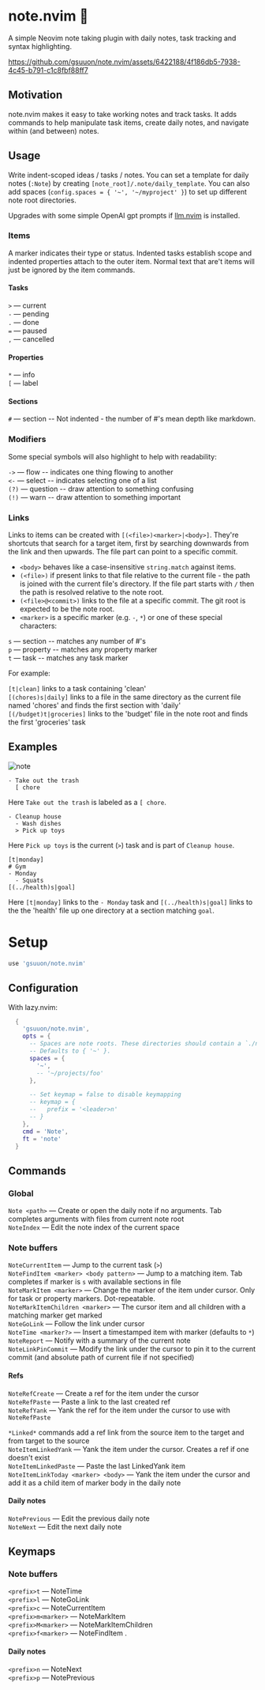 # note.nvim 📓

A simple Neovim note taking plugin with daily notes, task tracking and syntax highlighting.

https://github.com/gsuuon/note.nvim/assets/6422188/4f186db5-7938-4c45-b791-c1c8fbf88ff7

## Motivation
note.nvim makes it easy to take working notes and track tasks. It adds commands to help manipulate task items, create daily notes, and navigate within (and between) notes.

## Usage
Write indent-scoped ideas / tasks / notes. You can set a template for daily notes (`:Note`) by creating `[note_root]/.note/daily_template`. You can also add spaces (`config.spaces = { '~', '~/myproject' }`) to set up different note root directories.

Upgrades with some simple OpenAI gpt prompts if [llm.nvim](https://github.com/gsuuon/llm.nvim) is installed.

### Items
A marker indicates their type or status. Indented tasks establish scope and indented properties attach to the outer item. Normal text that are't items will just be ignored by the item commands.

#### Tasks
`>` — current  
`-` — pending  
`.` — done  
`=` — paused  
`,` — cancelled  

#### Properties
`*` — info  
`[` — label  

#### Sections
`#` — section -- Not indented - the number of #'s mean depth like markdown.  

### Modifiers
Some special symbols will also highlight to help with readability:

`->` — flow -- indicates one thing flowing to another  
`<-` — select -- indicates selecting one of a list  
`(?)` — question -- draw attention to something confusing  
`(!)` — warn -- draw attention to something important  

### Links
Links to items can be created with `[(<file>)<marker>|<body>]`. They're shortcuts that search for a target item, first by searching downwards from the link and then upwards. The file part can point to a specific commit.

- `<body>` behaves like a case-insensitive `string.match` against items.
- `(<file>)` if present links to that file relative to the current file - the path is joined with the current file's directory. If the file part starts with `/` then the path is resolved relative to the note root.
- `(<file>@<commit>)` links to the file at a specific commit. The git root is expected to be the note root.  
- `<marker>` is a specific marker (e.g. `-`, `*`) or one of these special characters:

`s` — section -- matches any number of #'s  
`p` — property -- matches any property marker  
`t` — task -- matches any task marker  

For example:

`[t|clean]` links to a task containing 'clean'  
`[(chores)s|daily]` links to a file in the same directory as the current file named 'chores' and finds the first section with 'daily'  
`[(/budget)t|groceries]` links to the 'budget' file in the note root and finds the first 'groceries' task  


## Examples
![note](https://github.com/gsuuon/note.nvim/assets/6422188/813e74e7-d9dc-4b5f-b433-4ef294491797)

```
- Take out the trash
  [ chore
```
Here `Take out the trash` is labeled as a `[ chore`.

```
- Cleanup house
  - Wash dishes
  > Pick up toys
```
Here `Pick up toys` is the current (`>`) task and is part of `Cleanup house`.

```
[t|monday]
# Gym
- Monday
  - Squats
[(../health)s|goal]
```
Here `[t|monday]` links to the `- Monday` task and `[(../health)s|goal]` links to the the 'health' file up one directory at a section matching `goal`.

# Setup
```lua
use 'gsuuon/note.nvim'
```

## Configuration
With lazy.nvim:
```lua
  {
    'gsuuon/note.nvim',
    opts = {
      -- Spaces are note roots. These directories should contain a `./notes` directory (will be made if not).
      -- Defaults to { '~' }.
      spaces = {
        '~',
        -- '~/projects/foo'
      },

      -- Set keymap = false to disable keymapping
      -- keymap = { 
      --   prefix = '<leader>n'
      -- }
    },
    cmd = 'Note',
    ft = 'note'
  }
```

## Commands

### Global
`Note <path>` — Create or open the daily note if no arguments. Tab completes arguments with files from current note root  
`NoteIndex` — Edit the note index of the current space  

### Note buffers
`NoteCurrentItem` — Jump to the current task (`>`)  
`NoteFindItem <marker> <body pattern>` — Jump to a matching item. Tab completes if marker is `s` with available sections in file  
`NoteMarkItem <marker>` — Change the marker of the item under cursor. Only for task or property markers. Dot-repeatable.  
`NoteMarkItemChildren <marker>` — The cursor item and all children with a matching marker get marked  
`NoteGoLink` — Follow the link under cursor  
`NoteTime <marker?>` — Insert a timestamped item with marker (defaults to `*`)
`NoteReport` — Notify with a summary of the current note  
`NoteLinkPinCommit` — Modify the link under the cursor to pin it to the current commit (and absolute path of current file if not specified)  

#### Refs
`NoteRefCreate` — Create a ref for the item under the cursor  
`NoteRefPaste` — Paste a link to the last created ref  
`NoteRefYank` — Yank the ref for the item under the cursor to use with `NoteRefPaste`  

`*Linked*` commands add a ref link from the source item to the target and from target to the source  
`NoteItemLinkedYank` — Yank the item under the cursor. Creates a ref if one doesn't exist  
`NoteItemLinkedPaste` — Paste the last LinkedYank item  
`NoteItemLinkToday <marker> <body>` — Yank the item under the cursor and add it as a child item of marker body in the daily note  

#### Daily notes
`NotePrevious` — Edit the previous daily note  
`NoteNext` — Edit the next daily note  

## Keymaps
### Note buffers
`<prefix>t` — NoteTime  
`<prefix>l` — NoteGoLink  
`<prefix>c` — NoteCurrentItem  
`<prefix>m<marker>` — NoteMarkItem <marker>  
`<prefix>M<marker>` — NoteMarkItemChildren <marker>  
`<prefix>f<marker>` — NoteFindItem <marker> .  

#### Daily notes
`<prefix>n` — NoteNext  
`<prefix>p` — NotePrevious  
